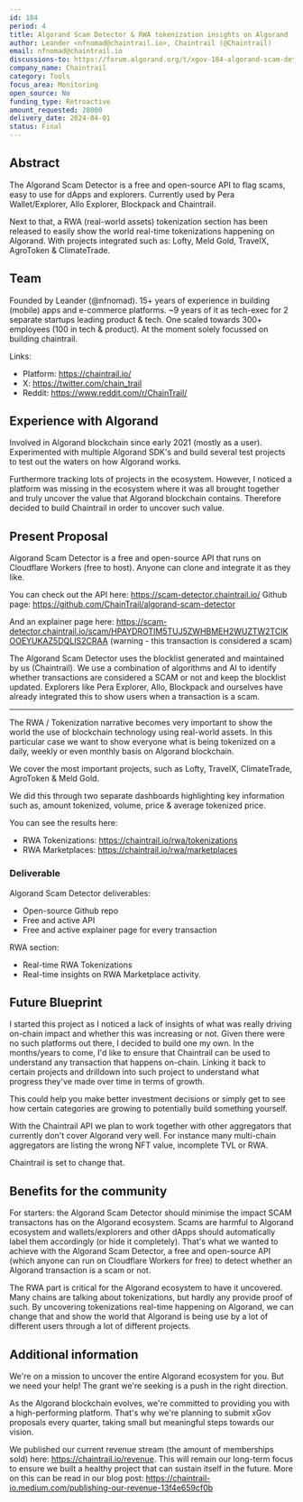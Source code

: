 ```yaml
---
id: 184
period: 4
title: Algorand Scam Detector & RWA tokenization insights on Algorand
author: Leander <nfnomad@chaintrail.io>, Chaintrail (@Chaintrail)
email: nfnomad@chaintrail.io
discussions-to: https://forum.algorand.org/t/xgov-184-algorand-scam-detector-rwa-tokenization-insights-on-algorand/11821
company_name: Chaintrail
category: Tools
focus_area: Monitoring
open_source: No
funding_type: Retroactive
amount_requested: 28000
delivery_date: 2024-04-01
status: Final
---
```


## Abstract
The Algorand Scam Detector is a free and open-source API to flag scams, easy to use for dApps and explorers. Currently used by Pera Wallet/Explorer, Allo Explorer, Blockpack and Chaintrail.

Next to that, a RWA (real-world assets) tokenization section has been released to easily show the world real-time tokenizations happening on Algorand. With projects integrated such as: Lofty, Meld Gold, TravelX, AgroToken & ClimateTrade. 

## Team
Founded by Leander (@nfnomad). 15+ years of experience in building (mobile) apps and e-commerce platforms. ~9 years of it as tech-exec for 2 separate startups leading product & tech. One scaled towards 300+ employees (100 in tech & product). At the moment solely focussed on building chaintrail.

Links:

* Platform: https://chaintrail.io/
* X: https://twitter.com/chain_trail
* Reddit: https://www.reddit.com/r/ChainTrail/

## Experience with Algorand
Involved in Algorand blockchain since early 2021 (mostly as a user). Experimented with multiple Algorand SDK's and build several test projects to test out the waters on how Algorand works.

Furthermore tracking lots of projects in the ecosystem. However, I noticed a platform was missing in the ecosystem where it was all brought together and truly uncover the value that Algorand blockchain contains. Therefore decided to build Chaintrail in order to uncover such value.

## Present Proposal
Algorand Scam Detector is a free and open-source API that runs on Cloudflare Workers (free to host). Anyone can clone and integrate it as they like.

You can check out the API here: https://scam-detector.chaintrail.io/
Github page: https://github.com/ChainTrail/algorand-scam-detector

And an explainer page here: https://scam-detector.chaintrail.io/scam/HPAYDROTIM5TUJ5ZWHBMEH2WUZTW2TCIKOOEYUKAZ5DQLIS2CRAA (warning - this transaction is considered a scam)

The Algorand Scam Detector uses the blocklist generated and maintained by us (Chaintrail). We use a combination of algorithms and AI to identify whether transactions are considered a SCAM or not and keep the blocklist updated. Explorers like Pera Explorer, Allo, Blockpack and ourselves have already integrated this to show users when a transaction is a scam. 

---

The RWA / Tokenization narrative becomes very important to show the world the use of blockchain technology using real-world assets. In this particular case we want to show everyone what is being tokenized on a daily, weekly or even monthly basis on Algorand blockchain. 

We cover the most important projects, such as Lofty, TravelX, ClimateTrade, AgroToken & Meld Gold.

We did this through two separate dashboards highlighting key information such as, amount tokenized, volume, price & average tokenized price.

You can see the results here:

- RWA Tokenizations: https://chaintrail.io/rwa/tokenizations
- RWA Marketplaces: https://chaintrail.io/rwa/marketplaces

### Deliverable
Algorand Scam Detector deliverables:
- Open-source Github repo
- Free and active API
- Free and active explainer page for every transaction

RWA section:
- Real-time RWA Tokenizations
- Real-time insights on RWA Marketplace activity.

## Future Blueprint
I started this project as I noticed a lack of insights of what was really driving on-chain impact and whether this was increasing or not. Given there were no such platforms out there, I decided to build one my own.
In the months/years to come, I'd like to ensure that Chaintrail can be used to understand any transaction that happens on-chain. Linking it back to certain projects and drilldown into such project to understand what progress they've made over time in terms of growth. 

This could help you make better investment decisions or simply get to see how certain categories are growing to potentially build something yourself.

With the Chaintrail API we plan to work together with other aggregators that currently don't cover Algorand very well. For instance many multi-chain aggregators are listing the wrong NFT value, incomplete TVL or RWA. 

Chaintrail is set to change that.

## Benefits for the community
For starters: the Algorand Scam Detector should minimise the impact SCAM transactons has on the Algorand ecosystem. Scams are harmful to Algorand ecosystem and wallets/explorers and other dApps should automatically label them accordingly (or hide it completely). That's what we wanted to achieve with the Algorand Scam Detector, a free and open-source API (which anyone can run on Cloudflare Workers for free) to detect whether an Algorand transaction is a scam or not. 

The RWA part is critical for the Algorand ecosystem to have it uncovered. Many chains are talking about tokenizations, but hardly any provide proof of such. By uncovering tokenizations real-time happening on Algorand, we can change that and show the world that Algorand is being use by a lot of different users through a lot of different projects.

## Additional information
We're on a mission to uncover the entire Algorand ecosystem for you. But we need your help! The grant we're seeking is a push in the right direction.

As the Algorand blockchain evolves, we're committed to providing you with a high-performing platform. That's why we're planning to submit xGov proposals every quarter, taking small but meaningful steps towards our vision.

We published our current revenue stream (the amount of memberships sold) here: https://chaintrail.io/revenue. This will remain our long-term focus to ensure we built a healthy project that can sustain itself in the future. More on this can be read in our blog post: https://chaintrail-io.medium.com/publishing-our-revenue-13f4e659cf0b
